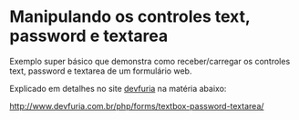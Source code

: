 Manipulando os controles text, password e textarea
===

Exemplo super básico que demonstra como receber/carregar os controles
text, password e textarea de um formulário web.


Explicado em detalhes no site [devfuria](http://www.devfuria.com.br/) na matéria abaixo:

http://www.devfuria.com.br/php/forms/textbox-password-textarea/